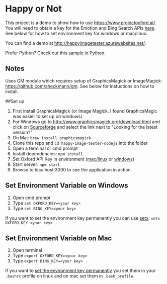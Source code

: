 # Happy or Not

This project is a demo to show how to use https://www.projectoxford.ai/.  You will need to obtain a key for the Emotion and Bing Search APIs [here](https://www.projectoxford.ai/Subscription).  See below for how to set environment key for windows or mac/linux.

You can find a demo at http://happyimagetester.azurewebsites.net/. 

Prefer Python?  Check out this [sample in Python](https://github.com/jsturtevant/happy-image-tester-django).

## Notes
Uses GM module which requires setup of GraphicsMagick or ImageMagick: https://github.com/aheckmann/gm.  See below for instuctions on how to install.

##Set up 
1. First install GraphicsMagick (or Image Magick.  I found GraphicsMagic was easier to set up on windows) 
  1. For Windows go to http://www.graphicsmagick.org/download.html and click on [Sourceforge](http://sourceforge.net/projects/graphicsmagick/files/) and select the link next to "Looking for the latest version?"
  2. On Mac ```brew install graphicsmagick``` 
2. Clone this repo and ```cd happy-image-tester-nodejs``` into the folder
3. Open a terminal or cmd prompt
3. Install dependencies: ```npm install```
4. Set Oxford API Key in environment ([mac/linux](#Set-Environment-Variable-on-mac) or [windows](#Set-Environment-Variable-on-Windows))
5. Start server: ```npm start```
6. Browse to localhost:3000 to see the application in action

## Set Environment Variable on Windows
1. Open cmd prompt
2. Type ```set OXFORD_KEY=<your key>```  
3. Type ```set BING_KEY=<your key>```  

If you want to set the environment key permanently you can use [setx](http://ss64.com/nt/setx.html): ```setx OXFORD_KEY <your key>```

## Set Environment Variable on Mac
1. Open terminal 
2. Type ```export OXFORD_KEY=<your key>```
3. Type ```export BING_KEY=<your key>``` 

If you want to [set the environment key permanently](http://stackoverflow.com/questions/22502759/mac-os-x-10-9-setting-permanent-environment-variables)  you set them in your ```.bashrc``` profile on linux and on mac set them in ```.bash_profile```.
